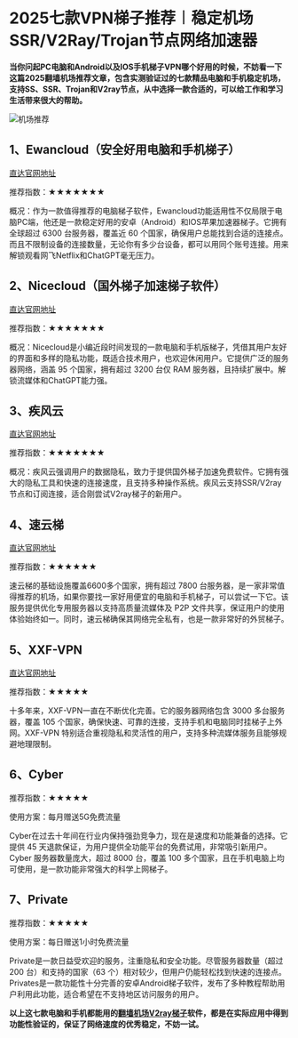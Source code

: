 # 2025七款VPN梯子推荐︱稳定机场SSR/V2Ray/Trojan节点网络加速器

**当你问起PC电脑和Android以及IOS手机梯子VPN哪个好用的时候，不妨看一下这篇2025翻墙机场推荐文章，包含实测验证过的七款精品电脑和手机稳定机场，支持SS、SSR、Trojan和V2ray节点，从中选择一款合适的，可以给工作和学习生活带来很大的帮助。**

![机场推荐](https://www.cnvintage.org/assets/files/2024-12-16/1734326296-631513-image.png)


## 1、Ewancloud（安全好用电脑和手机梯子）

[直达官网地址 ](https://go.1vpn.cc/ewan)

推荐指数：★★★★★★★


概况：作为一款值得推荐的电脑梯子软件，Ewancloud功能适用性不仅局限于电脑PC端，他还是一款稳定好用的安卓（Android）和IOS苹果加速器梯子。它拥有全球超过 6300 台服务器，覆盖近 60 个国家，确保用户总能找到合适的连接点。而且不限制设备的连接数量，无论你有多少台设备，都可以用同个账号连接。用来解锁观看网飞Netflix和ChatGPT毫无压力。

## 2、Nicecloud（国外梯子加速梯子软件）

[直达官网地址 ](https://go.1vpn.cc/nisi)

推荐指数：★★★★★★★



概况：Nicecloud是小编近段时间发现的一款电脑和手机版梯子，凭借其用户友好的界面和多样的隐私功能，既适合技术用户，也欢迎休闲用户。它提供广泛的服务器网络，涵盖 95 个国家，拥有超过 3200 台仅 RAM 服务器，且持续扩展中。解锁流媒体和ChatGPT能力强。

## 3、疾风云

[直达官网地址 ](https://go.1vpn.cc/jife)

推荐指数：★★★★★★★



概况：疾风云强调用户的数据隐私，致力于提供国外梯子加速免费软件。它拥有强大的隐私工具和快速的连接速度，且支持多种操作系统。疾风云支持SSR/V2ray节点和订阅连接，适合刚尝试V2ray梯子的新用户。

## 4、速云梯

[直达官网地址 ](https://go.1vpn.cc/suyu)

推荐指数：★★★★★★



速云梯的基础设施覆盖6600多个国家，拥有超过 7800 台服务器，是一家非常值得推荐的机场，如果你要找一家好用便宜的电脑和手机梯子，可以尝试一下它。该服务提供优化专用服务器以支持高质量流媒体及 P2P 文件共享，保证用户的使用体验始终如一。同时，速云梯确保其网络完全私有，也是一款非常好的外贸梯子。

## 5、XXF-VPN

[直达官网地址 ](https://go.1vpn.cc/xxfeng)


推荐指数：★★★★★


十多年来，XXF-VPN一直在不断优化完善。它的服务器网络包含 3000 多台服务器，覆盖 105 个国家，确保快速、可靠的连接，支持手机和电脑同时挂梯子上外网。XXF-VPN 特别适合重视隐私和灵活性的用户，支持多种流媒体服务且能够规避地理限制。

## 6、Cyber

推荐指数：★★★★★

使用方案：每月赠送5G免费流量

Cyber在过去十年间在行业内保持强劲竞争力，现在是速度和功能兼备的选择。它提供 45 天退款保证，为用户提供全功能平台的免费试用，非常吸引新用户。Cyber 服务器数量庞大，超过 8000 台，覆盖 100 多个国家，且在手机电脑上均可使用，是一款功能非常强大的科学上网梯子。

## 7、Private

推荐指数：★★★★★

使用方案：每日赠送1小时免费流量

Private是一款日益受欢迎的服务，注重隐私和安全功能。尽管服务器数量（超过 200 台）和支持的国家（63 个）相对较少，但用户仍能轻松找到快速的连接点。 Privates是一款功能性十分完善的安卓Android梯子软件，发布了多种教程帮助用户利用此功能，适合希望在不支持地区访问服务的用户。

**以上这七款电脑和手机都能用的[翻墙机场V2ray梯子](https://gitlab.com/best_vpn1/SSR-V2Ray-Trojan)软件，都是在实际应用中得到功能性验证的，保证了网络速度的优秀稳定，不妨一试。**
